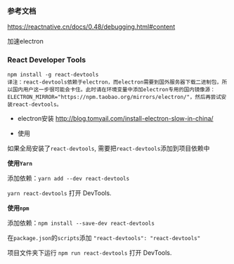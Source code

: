 

### 参考文档

https://reactnative.cn/docs/0.48/debugging.html#content


加速electron



### React Developer Tools

```
npm install -g react-devtools
译注：react-devtools依赖于electron，而electron需要到国外服务器下载二进制包，所以国内用户这一步很可能会卡住。此时请在环境变量中添加electron专用的国内镜像源：ELECTRON_MIRROR="https://npm.taobao.org/mirrors/electron/"，然后再尝试安装react-devtools。
```

- electron安装
http://blog.tomyail.com/install-electron-slow-in-china/

- 使用

如果全局安装了`react-devtools`, 需要把`react-devtools`添加到项目依赖中

**使用`Yarn`**

添加依赖：`yarn add --dev react-devtools` 

`yarn react-devtools` 打开 DevTools. 

**使用`npm`**

添加依赖：`npm install --save-dev react-devtools`

在`package.json`的`scripts`添加 `"react-devtools": "react-devtools"` 

项目文件夹下运行 `npm run react-devtools` 打开 DevTools.

